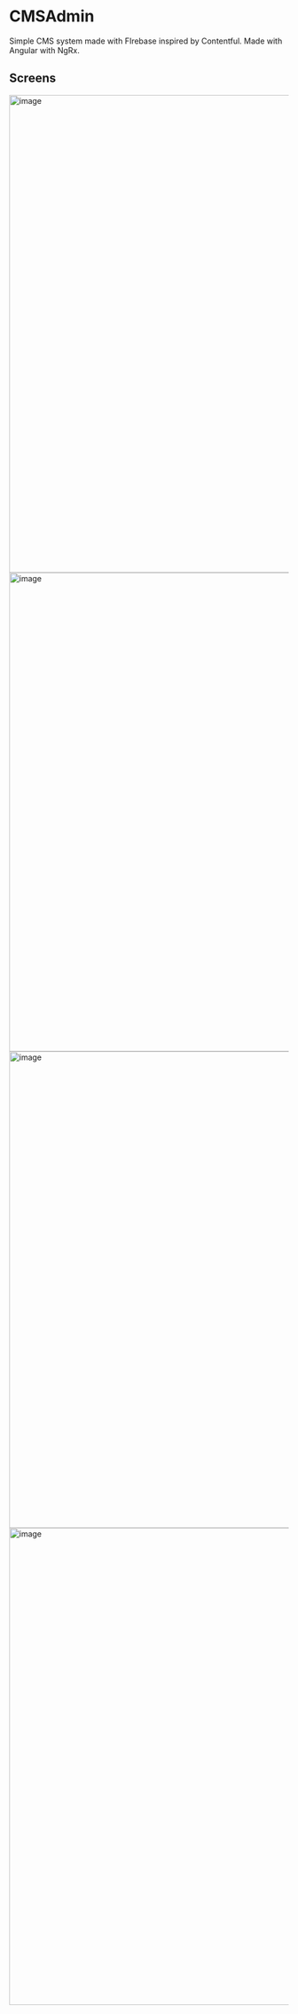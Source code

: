 # CMSAdmin
Simple CMS system made with FIrebase inspired by Contentful. Made with Angular with NgRx.

## Screens
<img width="1914" height="861" alt="image" src="https://github.com/user-attachments/assets/d0d69aef-4f2f-4a13-960a-e6a0f5f963cc" />

<img width="1918" height="863" alt="image" src="https://github.com/user-attachments/assets/abd8f28e-b202-4cc9-9af4-3c06c57e53f1" />

<img width="1913" height="859" alt="image" src="https://github.com/user-attachments/assets/815ce879-c36e-4d15-afde-f803702bfc41" />

<img width="1332" height="860" alt="image" src="https://github.com/user-attachments/assets/3cedbcab-ab54-4ce7-a033-6f1e1485485d" />

